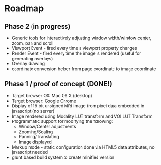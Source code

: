 Roadmap
========

Phase 2 (in progress)
-------
 * Generic tools for interactively adjusting window width/window center, zoom, pan and scroll
 * Viewport Event - fired every time a viewport property changes
 * Render Event - fired every time the image is rendered (useful for generating overlays)
 * Overlay drawing
 * coordinate conversion helper from page coordinate to image coordinate


Phase 1 / proof of concept (DONE!)
-------
 * Target browser OS: Mac OS X (desktop)
 * Target browser: Google Chrome
 * Display of 16 bit unsigned MRI Image from pixel data embedded in javascript (no server)
 * Image rendered using Modality LUT transform and VOI LUT Transform
 * Programmatic support for modifying the following:
    * Window/Center adjustments
    * Zooming/Scaling
    * Panning/Translating
    * Image displayed
 * Markup mode - static configuration done via HTML5 data attributes, no javascript needed
 * grunt based build system to create minified version

